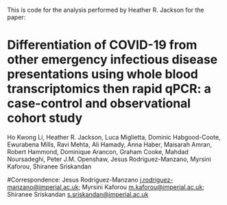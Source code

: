 
This is code for the analysis performed by Heather R. Jackson for the paper:

# Differentiation of COVID-19 from other emergency infectious disease presentations using whole blood transcriptomics then rapid qPCR: a case-control and observational cohort study

Ho Kwong Li, Heather R. Jackson, Luca Miglietta, Dominic Habgood-Coote, Ewurabena Mills, Ravi Mehta, Ali Hamady, Anna Haber, Maisarah Amran, Robert Hammond, Dominique Arancon, Graham Cooke, Mahdad Noursadeghi, Peter J.M. Openshaw, Jesus Rodriguez-Manzano, Myrsini Kaforou, Shiranee Sriskandan

#Correspondence: Jesus Rodriguez-Manzano j.rodriguez-manzano@imperial.ac.uk; Myrsini Kaforou m.kaforou@imperial.ac.uk; Shiranee Sriskandan s.sriskandan@imperial.ac.uk
